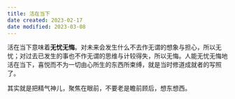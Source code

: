 ```yaml
---
title: 活在当下
date created: 2023-02-17
date modified: 2023-03-08
---
```


活在当下意味着**无忧无悔**。对未来会发生什么不去作无谓的想象与担心，所以无忧；对过去已发生的事也不作无谓的思维与计较得失，所以无悔。人能无忧无悔地活在当下，喜悦而不为一切由心所生的东西所束缚，就是当时修道成就者的写照了。

其实就是把精气神儿，聚焦在眼前，不要老是瞻前顾后，想东想西。
